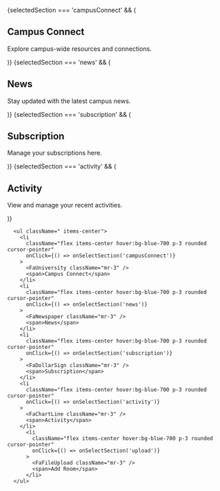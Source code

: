 {selectedSection === 'campusConnect' && (
        <div className="mt-6">
          <h2 className="text-lg font-bold text-gray-800">Campus Connect</h2>
          <p className="text-gray-600">Explore campus-wide resources and connections.</p>
        </div>
      )}
      {selectedSection === 'news' && (
        <div className="mt-6">
          <h2 className="text-lg font-bold text-gray-800">News</h2>
          <p className="text-gray-600">Stay updated with the latest campus news.</p>
        </div>
      )}
      {selectedSection === 'subscription' && (
        <div className="mt-6">
          <h2 className="text-lg font-bold text-gray-800">Subscription</h2>
          <p className="text-gray-600">Manage your subscriptions here.</p>
        </div>
      )}
      {selectedSection === 'activity' && (
        <div className="mt-6">
          <h2 className="text-lg font-bold text-gray-800">Activity</h2>
          <p className="text-gray-600">View and manage your recent activities.</p>
        </div>
      )} 
      








      <ul className=" items-center">
        <li
          className="flex items-center hover:bg-blue-700 p-3 rounded cursor-pointer"
          onClick={() => onSelectSection('campusConnect')}
        >
          <FaUniversity className="mr-3" />
          <span>Campus Connect</span>
        </li>
        <li
          className="flex items-center hover:bg-blue-700 p-3 rounded cursor-pointer"
          onClick={() => onSelectSection('news')}
        >
          <FaNewspaper className="mr-3" />
          <span>News</span>
        </li>
        <li
          className="flex items-center hover:bg-blue-700 p-3 rounded cursor-pointer"
          onClick={() => onSelectSection('subscription')}
        >
          <FaDollarSign className="mr-3" />
          <span>Subscription</span>
        </li>
        <li
          className="flex items-center hover:bg-blue-700 p-3 rounded cursor-pointer"
          onClick={() => onSelectSection('activity')}
        >
          <FaChartLine className="mr-3" />
          <span>Activity</span>
        </li>
          <li
            className="flex items-center hover:bg-blue-700 p-3 rounded cursor-pointer"
            onClick={() => onSelectSection('upload')}
          >
            <FaFileUpload className="mr-3" />
            <span>Add Room</span>
          </li>
      </ul> 